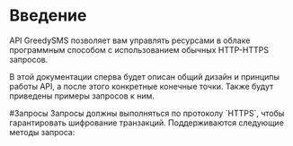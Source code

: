 # Введение

<p>API GreedySMS позволяет вам управлять ресурсами в облаке программным способом с использованием обычных HTTP-HTTPS запросов.</p>
<p>В этой документации сперва будет описан общий дизайн и принципы работы API, а после этого конкретные конечные точки. Также будут приведены примеры запросов к ним.</p>
#Запросы
Запросы должны выполняться по протоколу `HTTPS`, чтобы гарантировать шифрование транзакций. Поддерживаются следующие методы запроса:
